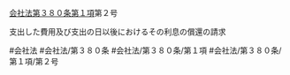 [会社法第３８０条第１項](会社法＿＿＿＿第３８０条第１項)第２号

支出した費用及び支出の日以後におけるその利息の償還の請求


#会社法
#会社法/第３８０条
#会社法/第３８０条/第１項
#会社法/第３８０条/第１項/第２号
